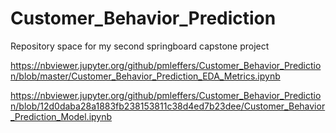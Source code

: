 # Customer_Behavior_Prediction
Repository space for my second springboard capstone project


https://nbviewer.jupyter.org/github/pmleffers/Customer_Behavior_Prediction/blob/master/Customer_Behavior_Prediction_EDA_Metrics.ipynb

https://nbviewer.jupyter.org/github/pmleffers/Customer_Behavior_Prediction/blob/12d0daba28a1883fb238153811c38d4ed7b23dee/Customer_Behavior_Prediction_Model.ipynb

